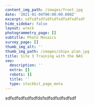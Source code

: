 ```yaml
---
content_img_path: /images/front.jpg
date: '2021-01-04T00:00:00.000Z'
excerpt: sdfsdfsdfsdfsdfsdfsdfsdfsdf
hide_sidebar: false
layout: wreck
photogrammetry_page: []
subtitle: Photo Mosaics
survey_page: []
thumb_img_alt: ''
thumb_img_path: /images/ships plan.jpg
title: Site 3 Training with the NAS
seo:
  description: ''
  extra: []
  robots: []
  title: ''
  type: stackbit_page_meta
---
```

sdfsdfsdfsdfsdfdsfsdfsdfsdfsdfsdf